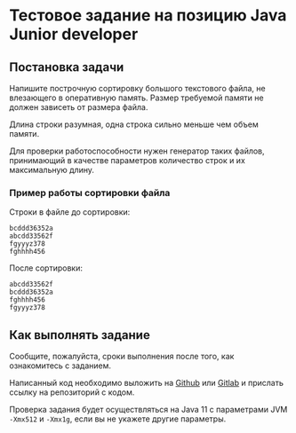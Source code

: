 # Тестовое задание на позицию Java Junior developer

## Постановка задачи
Напишите построчную сортировку большого текстового файла, не влезающего в оперативную память.
Размер требуемой памяти не должен зависеть от размера файла.

Длина строки разумная, одна строка сильно меньше чем объем памяти.

Для проверки работоспособности нужен генератор таких файлов, принимающий в качестве параметров количество строк и их максимальную длину.

### Пример работы сортировки файла
Строки в файле до сортировки:
```
bcddd36352a
abcdd33562f
fgyyyz378
fghhhh456
```

После сортировки:
```
abcdd33562f
bcddd36352a
fghhhh456
fgyyyz378
```

## Как выполнять задание
Сообщите, пожалуйста, сроки выполнения после того, как ознакомитесь с заданием.

Написанный код необходимо выложить на [Github](https://github.com) или [Gitlab](https://gitlab.com) и прислать ссылку на репозиторий с кодом.

Проверка задания будет осуществляться на Java 11 с параметрами JVM `-Xmx512` и `-Xmx1g`, если вы не укажете другие параметры.